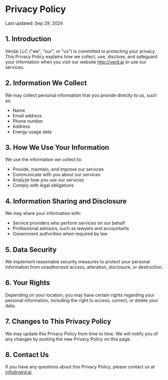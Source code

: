 # Privacy Policy

Last updated: Sep 29, 2024

## 1. Introduction

Verdai LLC ("we", "our", or "us") is committed to protecting your privacy. This Privacy Policy explains how we collect, use, disclose, and safeguard your information when you visit our website http://verd.ai or use our services.

## 2. Information We Collect

We may collect personal information that you provide directly to us, such as:

- Name
- Email address
- Phone number
- Address
- Energy usage data

## 3. How We Use Your Information

We use the information we collect to:

- Provide, maintain, and improve our services
- Communicate with you about our services
- Analyze how you use our services
- Comply with legal obligations

## 4. Information Sharing and Disclosure

We may share your information with:

- Service providers who perform services on our behalf
- Professional advisors, such as lawyers and accountants
- Government authorities when required by law

## 5. Data Security

We implement reasonable security measures to protect your personal information from unauthorized access, alteration, disclosure, or destruction.

## 6. Your Rights

Depending on your location, you may have certain rights regarding your personal information, including the right to access, correct, or delete your data.

## 7. Changes to This Privacy Policy

We may update this Privacy Policy from time to time. We will notify you of any changes by posting the new Privacy Policy on this page.

## 8. Contact Us

If you have any questions about this Privacy Policy, please contact us at info@verd.ai.
